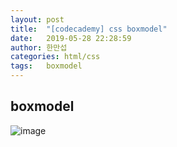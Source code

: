 ```yaml
---
layout: post
title:  "[codecademy] css boxmodel"
date:   2019-05-28 22:28:59
author: 한만섭
categories: html/css
tags:	boxmodel
---
```



## boxmodel

![image](https://user-images.githubusercontent.com/46010705/58473930-c3135100-8184-11e9-83b1-90e02b7f1ee1.png)
